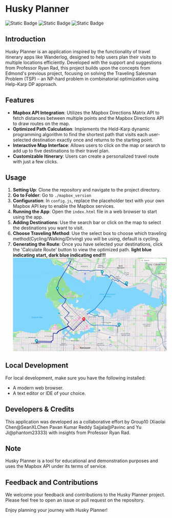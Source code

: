 # Husky Planner
![Static Badge](https://img.shields.io/badge/CS-5800-blue)
![Static Badge](https://img.shields.io/badge/design_using-JavaScript-green?logo=JavaScript)
![Static Badge](https://img.shields.io/badge/Design_Using-VScode-purple?logo=visualstudiocode)

## Introduction
Husky Planner is an application inspired by the functionality of travel itinerary apps like Wanderlog, designed to help users plan their visits to multiple locations efficiently. Developed with the support and suggestions from Professor Ryan Rad, this project builds upon the concepts from Edmond's previous project, focusing on solving the Traveling Salesman Problem (TSP) – an NP-hard problem in combinatorial optimization using Help-Karp DP approach.

## Features
- **Mapbox API Integration**: Utilizes the Mapbox Directions Matrix API to fetch distances between multiple points and the Mapbox Directions API to draw routes on the map.
- **Optimized Path Calculation**: Implements the Held-Karp dynamic programming algorithm to find the shortest path that visits each user-selected destination exactly once and returns to the starting point.
- **Interactive Map Interface**: Allows users to click on the map or search to add up to five destinations to their travel plan.
- **Customizable Itinerary**: Users can create a personalized travel route with just a few clicks.

## Usage
1. **Setting Up**: Clone the repository and navigate to the project directory.
2. **Go to Folder**: Go to `./mapbox_version`
3. **Configuration**: In `config.js`, replace the placeholder text with your own Mapbox API key to enable the Mapbox services.
4. **Running the App**: Open the `index.html` file in a web browser to start using the app.
5. **Adding Destinations**: Use the search bar or click on the map to select the destinations you want to visit.
6. **Choose Traveling Method**: Use the select box to choose which traveling method(Cycling/Walking/Driving) you will be using, default is cycling.
7. **Generating the Route**: Once you have selected your destinations, click the 'Calculate Route' button to view the optimized path. **light blue indicating start, dark blue indicating end!!!**
![Screenshot of huskyapp running](./app_screenshot.png)

## Local Development
For local development, make sure you have the following installed:
- A modern web browser.
- A text editor or IDE of your choice.

## Developers & Credits
This application was developed as a collaborative effort by Group10 (Xiaolai Chen@SeanXLChen Pavan Kumar Reddy Sajjala@Pavinc and Yu Ji@phantom23333) with insights from Professor Ryan Rad.

## Note
Husky Planner is a tool for educational and demonstration purposes and uses the Mapbox API under its terms of service.

## Feedback and Contributions
We welcome your feedback and contributions to the Husky Planner project. Please feel free to open an issue or pull request on the repository.

Enjoy planning your journey with Husky Planner!
